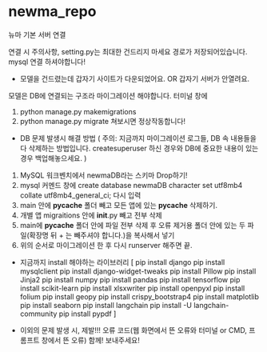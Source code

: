 # newma_repo
 뉴마 기본 서버 연결

연결 시 주의사항, setting.py는 최대한 건드리지 마세요 경로가 저장되어있습니다.
mysql 연결 하셔야합니다!


* 모델을 건드렸는데 갑자기 사이트가 다운되었어요. OR 갑자기 서버가 안열려요.

모델은 DB에 연결되는 구조라 마이그레이션 해야합니다.
터미널 창에 
1. python manage.py makemigrations
2. python manage.py migrate
쳐보시면 정상작동합니다!


* DB 문제 발생시 해결 방법
( 주의: 지금까지 마이그레이션 로그들, DB 속 내용들을 다 삭제하는 방법입니다. createsuperuser 하신 경우와 DB에 중요한 내용이 있는 경우 백업해놓으세요. )

1. MySQL 워크벤치에서 newmaDB라는 스키마 Drop하기!
2. mysql 커멘드 창에 create database newmaDB character set utf8mb4 collate utf8mb4_general_ci; 다시 입력
3. main 안에 __pycache__ 폴더 빼고 모든 앱에 있는 __pycache__ 삭제하기.
4. 개별 앱 migraitions 안에 __init__.py 빼고 전부 삭제
5. main에 __pycache__ 폴더 안에 파일 전부 삭제 후 오류 제거용 폴더 안에 있는 두 파일(확장명 뒤 + 는 빼주셔야 합니다.)을 복사해서 넣기
6. 위의 순서로 마이그레이션 한 후 다시 runserver 해주면 끝.



* 지금까지 install 해야하는 라이브러리
[
    pip install django
    pip install mysqlclient
    pip install django-widget-tweaks
    pip install Pillow
    pip install Jinja2
    pip install numpy
    pip install pandas
    pip install tensorflow
    pip install scikit-learn
    pip install xlsxwriter
    pip install openpyxl
    pip install folium
    pip install geopy
    pip install crispy_bootstrap4
    pip install matplotlib
    pip install seaborn
    pip install langchain
    pip install -U langchain-community
    pip install pypdf
]

* 이외의 문제 발생 시, 제발!!! 오류 코드(웹 화면에서 뜬 오류와 터미널 or CMD, 프롬프트 창에서 뜬 오류) 함께! 보내주세요!